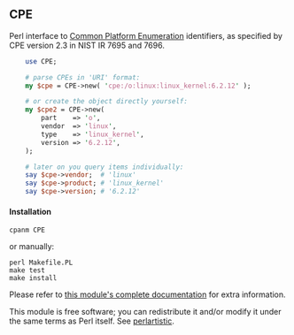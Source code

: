 ## CPE

Perl interface to [Common Platform Enumeration](https://cpe.mitre.org/specification)
identifiers, as specified by CPE version 2.3 in NIST IR 7695 and 7696.

```perl
    use CPE;

    # parse CPEs in 'URI' format:
    my $cpe = CPE->new( 'cpe:/o:linux:linux_kernel:6.2.12' );

    # or create the object directly yourself:
    my $cpe2 = CPE->new(
        part    => 'o',
        vendor  => 'linux',
        type    => 'linux_kernel',
        version => '6.2.12',
    );

    # later on you query items individually:
    say $cpe->vendor;  # 'linux'
    say $cpe->product; # 'linux_kernel'
    say $cpe->version; # '6.2.12'
```

#### Installation

    cpanm CPE

or manually:

    perl Makefile.PL
    make test
    make install

Please refer to [this module's complete documentation](https://metacpan.org/pod/CPE)
for extra information.

This module is free software; you can redistribute it and/or modify it
under the same terms as Perl itself. See [perlartistic](http://dev.perl.org/licenses/).
